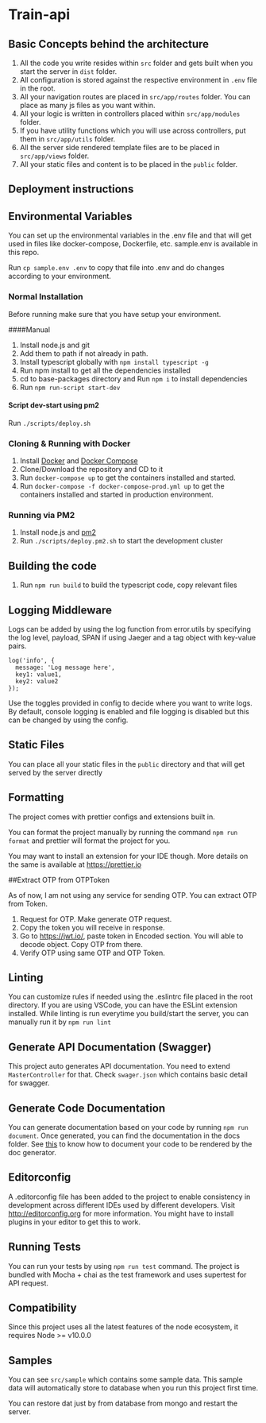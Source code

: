 # Train-api

## Basic Concepts behind the architecture

1. All the code you write resides within `src` folder and gets built when you start the server in `dist` folder.
2. All configuration is stored against the respective environment in `.env` file in the root.
3. All your navigation routes are placed in `src/app/routes` folder. You can place as many js files as you want within.
4. All your logic is written in controllers placed within `src/app/modules` folder.
5. If you have utility functions which you will use across controllers, put them in `src/app/utils` folder.
6. All the server side rendered template files are to be placed in `src/app/views` folder.
7. All your static files and content is to be placed in the `public` folder.

## Deployment instructions

## Environmental Variables

You can set up the environmental variables in the .env file and that will get used in files like docker-compose, Dockerfile, etc.
sample.env is available in this repo.

Run `cp sample.env .env` to copy that file into .env and do changes according to your environment.

### Normal Installation

Before running make sure that you have setup your environment.

####Manual

1. Install node.js and git
2. Add them to path if not already in path.
3. Install typescript globally with `npm install typescript -g`
4. Run npm install to get all the dependencies installed
5. cd to base-packages directory and Run `npm i` to install dependencies
6. Run `npm run-script start-dev`

#### Script dev-start using pm2

Run `./scripts/deploy.sh`

### Cloning & Running with Docker

1. Install [Docker](https://www.docker.com/) and [Docker Compose](https://docs.docker.com/compose/)
2. Clone/Download the repository and CD to it
3. Run `docker-compose up` to get the containers installed and started.
4. Run `docker-compose -f docker-compose-prod.yml up` to get the containers installed and started in production environment.

### Running via PM2

1. Install node.js and [pm2](https://github.com/Unitech/pm2)
2. Run `./scripts/deploy.pm2.sh` to start the development cluster

## Building the code

1. Run `npm run build` to build the typescript code, copy relevant files

## Logging Middleware

Logs can be added by using the log function from error.utils by specifying the log level, payload, SPAN if using Jaeger and a tag object with key-value pairs.

```
log('info', {
  message: 'Log message here',
  key1: value1,
  key2: value2
});
```

Use the toggles provided in config to decide where you want to write logs. By default, console logging is enabled and file logging is disabled but this can be changed by using the config.

## Static Files

You can place all your static files in the `public` directory and that will get served by the server directly

## Formatting

The project comes with prettier configs and extensions built in.

You can format the project manually by running the command `npm run format` and prettier will format the project for you.

You may want to install an extension for your IDE though. More details on the same is available at https://prettier.io

##Extract OTP from OTPToken

As of now, I am not using any service for sending OTP. You can extract OTP from Token.

1. Request for OTP. Make generate OTP request.
2. Copy the token you will receive in response.
3. Go to https://jwt.io/, paste token in Encoded section. You will able to decode object. Copy OTP from there.
4. Verify OTP using same OTP and OTP Token.

## Linting

You can customize rules if needed using the .eslintrc file placed in the root directory. If you are using VSCode, you can have the ESLint extension installed. While linting is run everytime you build/start the server, you can manually run it by `npm run lint`

## Generate API Documentation (Swagger)

This project auto generates API documentation. You need to extend `MasterController` for that. Check `swager.json` which contains basic detail for swagger.

## Generate Code Documentation

You can generate documentation based on your code by running `npm run document`. Once generated, you can find the documentation in the docs folder. See [this](http://typedoc.org/guides/doccomments/) to know how to document your code to be rendered by the doc generator.

## Editorconfig

A .editorconfig file has been added to the project to enable consistency in development across different IDEs used by different developers. Visit http://editorconfig.org for more information. You might have to install plugins in your editor to get this to work.

## Running Tests

You can run your tests by using `npm run test` command. The project is bundled with Mocha + chai as the test framework and uses supertest for API request.

## Compatibility

Since this project uses all the latest features of the node ecosystem, it requires Node >= v10.0.0

## Samples

You can see `src/sample` which contains some sample data. This sample data will automatically store to database when you run this project first time.

You can restore dat just by from database from mongo and restart the server.
